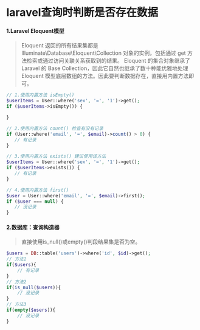 # laravel查询时判断是否存在数据

#### 1.Laravel Eloquent模型

> Eloquent 返回的所有结果集都是 Illuminate\Database\Eloquent\Collection 对象的实例，包括通过 get 方法检索或通过访问关联关系获取到的结果。 Eloquent 的集合对象继承了 Laravel 的 Base Collection，因此它自然也继承了数十种能优雅地处理 Eloquent 模型底层数组的方法。因此要判断数据存在，直接用内置方法即可。

```php
// 1.使用内置方法 isEmpty()
$userItems = User::where('sex', '=', '1')->get();
if ($userItems->isEmpty()) {

}

// 2.使用内置方法 count() 检查有没有记录
if (User::where('email', '=', $email)->count() > 0) {
   // 有记录
}

// 3.使用内置方法 exists() 建议使用该方法
$userItems = User::where('sex', '=', '1')->get();
if ($userItems->exists()) {
   // 有记录
}

// 4.使用内置方法 first()
$user = User::where('email', '=', $email)->first();
if ($user === null) {
   // 没记录
}
```

#### 2.数据库：查询构造器

> 直接使用is_null()或empty()判段结果集是否为空。

```php
$users = DB::table('users')->where('id', $id)->get();
// 方法1
if($users){
    // 有记录
}
// 方法2
if(is_null($users)){
    // 没记录
}
// 方法3
if(empty($users)){
    // 没记录
}
```